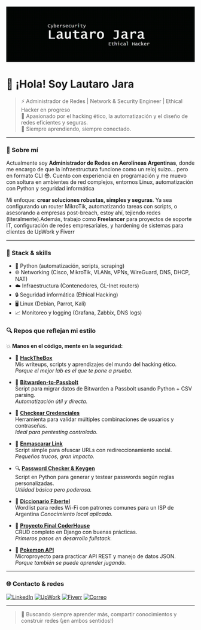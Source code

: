 ![Banner](/Banner.gif)

# 👋 ¡Hola! Soy Lautaro Jara

> ⚡ Administrador de Redes | Network & Security Engineer | Ethical Hacker en progreso  
> 🚀 Apasionado por el hacking ético, la automatización y el diseño de redes eficientes y seguras.  
> 🧠 Siempre aprendiendo, siempre conectado. 

---

### 💼 Sobre mí

Actualmente soy **Administrador de Redes en Aerolíneas Argentinas**, donde me encargo de que la infraestructura funcione como un reloj suizo... pero en formato CLI 😎. Cuento con experiencia en programación y me muevo con soltura en ambientes de red complejos, entornos Linux, automatización con Python y seguridad informática

Mi enfoque: **crear soluciones robustas, simples y seguras**. Ya sea configurando un router MikroTik, automatizando tareas con scripts, o asesorando a empresas post-breach, estoy ahí, tejiendo redes (literalmente).Además, trabajo como **Freelancer** para proyectos de soporte IT, configuración de redes empresariales, y hardening de sistemas para clientes de UpWork y Fiverr

---

### 🔧 Stack & skills

- 🐍 Python (automatización, scripts, scraping)
- 🌐 Networking (Cisco, MikroTik, VLANs, VPNs, WireGuard, DNS, DHCP, NAT)
- ☁️ Infraestructura (Contenedores, GL-Inet routers)
- 🔒 Seguridad informática (Ethical Hacking)
- 🖥️ Linux (Debian, Parrot, Kali)
- 📈 Monitoreo y logging (Grafana, Zabbix, DNS logs)

### 🔍 Repos que reflejan mi estilo

💥 **Manos en el código, mente en la seguridad:**

- 🧠 [**HackTheBox**](https://github.com/LJara92/HackTheBox)  
  Mis writeups, scripts y aprendizajes del mundo del hacking ético.  
  *Porque el mejor lab es el que te pone a prueba.*

- 🔄 [**Bitwarden-to-Passbolt**](https://github.com/LJara92/Bitwarden-to-Passbolt)  
  Script para migrar datos de Bitwarden a Passbolt usando Python + CSV parsing.  
  *Automatización útil y directa.*

- 🔐 [**Checkear Credenciales**](https://github.com/LJara92/Checkear-credenciales)  
  Herramienta para validar múltiples combinaciones de usuarios y contraseñas.  
  *Ideal para pentesting controlado.*

- 🧪 [**Enmascarar Link**](https://github.com/LJara92/Enmascarar_Link)  
  Script simple para ofuscar URLs con redireccionamiento social.  
  *Pequeños trucos, gran impacto.*

- 🔍 [**Password Checker & Keygen**](https://github.com/LJara92/Password-check-keygen-)  
  Script en Python para generar y testear passwords según reglas personalizadas.  
  *Utilidad básica pero poderosa.*

- 🔎 [**Diccionario Fibertel**](https://github.com/LJara92/DiccionarioFibertel)  
  Wordlist para redes Wi-Fi con patrones comunes para un ISP de Argentina
  *Conocimiento local aplicado.*

- 🧬 [**Proyecto Final CoderHouse**](https://github.com/LJara92/CoderHouse_Proyecto_Final)  
  CRUD completo en Django con buenas prácticas.  
  *Primeros pasos en desarrollo fullstack.*

- 🧢 [**Pokemon API**](https://github.com/LJara92/Pokemon-API)  
  Microproyecto para practicar API REST y manejo de datos JSON.  
  *Porque también se puede aprender jugando.*

---

### 🌐 Contacto & redes

[![LinkedIn](https://img.shields.io/badge/-LinkedIn-0077B5?style=flat-square&logo=linkedin&logoColor=white)](https://www.linkedin.com/in/lautaro-jara)
[![UpWork](https://img.shields.io/badge/-UpWork-6fda44?style=flat-square&logo=upwork&logoColor=white)](https://www.upwork.com/freelancers/~017f300d86831fd3c2)
[![Fiverr](https://img.shields.io/badge/-Fiverr-1DBF73?style=flat-square&logo=fiverr&logoColor=white)](https://es.fiverr.com/s/7Yl6ZYy)
[![Correo](https://img.shields.io/badge/-Email-D14836?style=flat-square&logo=gmail&logoColor=white)](mailto:jara.lautaro@gmail.com)

---

> 🧠 Buscando siempre aprender más, compartir conocimientos y construir redes (¡en ambos sentidos!)

